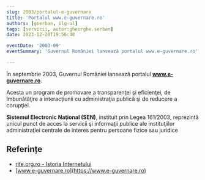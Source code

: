 ```yaml
---
slug: 2003/portalul-e-guvernare
title: 'Portalul www.e-guvernare.ro'
authors: [gserban, ilg-ul]
tags: [servicii, autor:gheorghe.serban]
date: 2023-12-20T19:56:40

eventDate: '2003-09'
eventSummary: 'Guvernul României lansează portalul www.e-guvernare.ro'

---
```


În septembrie 2003, Guvernul României lansează portalul
**www.e-guvernare.ro**.

<!-- truncate -->

Acesta un program de promovare a transparenţei şi eficienţei,
de îmbunătăţire a interacţiunii cu administraţia publică şi de
reducere a corupţiei.

**Sistemul Electronic Naţional (SEN)**, instituit prin Legea 161/2003,
reprezintă unicul punct de acces la servicii şi informaţii publice
ale instituţiilor administraţiei centrale de interes pentru persoane
fizice sau juridice

## Referințe

- [rite.org.ro - Istoria Internetului](https://rite.org.ro/istoria-internetului/)
- [www.e-guvernare.ro](https://www.e-guvernare.ro)

